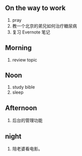## On the way to work

1. pray
2. 教一个北京的弟兄如何治疗糖尿病
2. 复习 Evernote 笔记

## Morning

1. review topic

## Noon

1. study bible
2. sleep

## Afternoon

1. 后台的管理功能


## night

1. 陪老婆看电影。